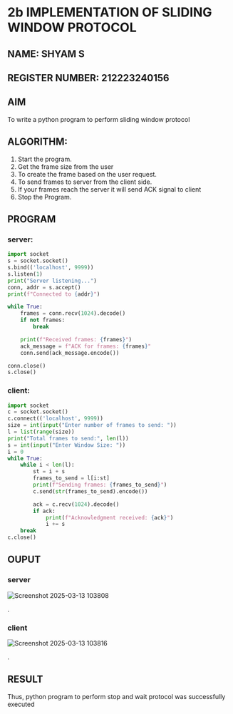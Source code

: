 # 2b IMPLEMENTATION OF SLIDING WINDOW PROTOCOL
## NAME: SHYAM S
## REGISTER NUMBER: 212223240156
## AIM
To write a python program to perform sliding window protocol
## ALGORITHM:
1. Start the program.
2. Get the frame size from the user
3. To create the frame based on the user request.
4. To send frames to server from the client side.
5. If your frames reach the server it will send ACK signal to client
6. Stop the Program.


## PROGRAM
### server:
```python
import socket
s = socket.socket()
s.bind(('localhost', 9999))
s.listen(1)
print("Server listening...")
conn, addr = s.accept()
print(f"Connected to {addr}")

while True:
    frames = conn.recv(1024).decode()
    if not frames:
        break

    print(f"Received frames: {frames}")
    ack_message = f"ACK for frames: {frames}"
    conn.send(ack_message.encode())

conn.close()  
s.close()  
```

### client:
```python
import socket
c = socket.socket()
c.connect(('localhost', 9999))
size = int(input("Enter number of frames to send: "))
l = list(range(size))  
print("Total frames to send:", len(l))
s = int(input("Enter Window Size: "))
i = 0
while True:
    while i < len(l):
        st = i + s
        frames_to_send = l[i:st]  
        print(f"Sending frames: {frames_to_send}")
        c.send(str(frames_to_send).encode())  

        ack = c.recv(1024).decode()  
        if ack:
            print(f"Acknowledgment received: {ack}")
            i += s  
    break
c.close()  

```
## OUPUT

### server
![Screenshot 2025-03-13 103808](https://github.com/user-attachments/assets/f6ac4127-2754-4133-b70d-6e2c2ee01363)








.

### client
![Screenshot 2025-03-13 103816](https://github.com/user-attachments/assets/36358ef9-3c0f-400e-a98c-cb80c329a3ed)





.

## RESULT
Thus, python program to perform stop and wait protocol was successfully executed

